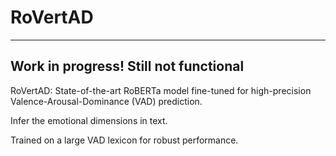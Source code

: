 # RoVertAD

---
Work in progress!
**Still not functional**
---

RoVertAD: State-of-the-art RoBERTa model fine-tuned for high-precision Valence-Arousal-Dominance (VAD) prediction. 

Infer the emotional dimensions in text.  

Trained on a large VAD lexicon for robust performance.
